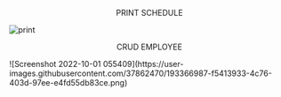 <p align="center">
    PRINT SCHEDULE
</p>


![print](https://user-images.githubusercontent.com/37862470/193366489-8b897bcc-000e-4fa7-aaed-cb392a571e0b.png)


<p align="center">
    CRUD EMPLOYEE
</p>
![Screenshot 2022-10-01 055409](https://user-images.githubusercontent.com/37862470/193366987-f5413933-4c76-403d-97ee-e4fd55db83ce.png)




